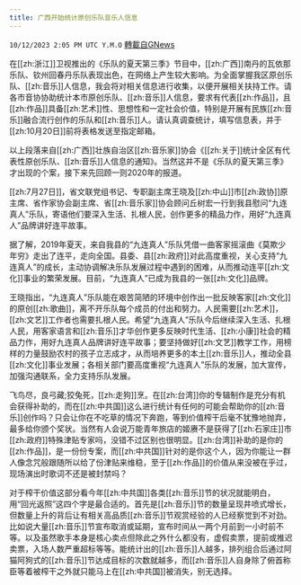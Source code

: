 ```yaml
---
title: 广西开始统计原创乐队音乐人信息
---
```

`10/12/2023 2:05 PM UTC Y.M.O` [轉載自GNews](https://gnews.org/articles/1824532)

在[[zh:浙江]]卫视推出的《乐队的夏天第三季》节目中，[[zh:广西]]南丹的瓦依那乐队、钦州回春丹乐队表现出色，在网络上产生较大影响。为全面掌握我区原创乐队、[[zh:音乐]]人信息，我会将对相关信息进行收集，以便开展相关扶持工作。请各市音协协助统计本市原创乐队、[[zh:音乐]]人信息，要求有代表[[zh:作品]]，且[[zh:作品]]具备[[zh:艺术]]性、思想性和一定社会价值，特别是开展有民族[[zh:音乐]]融合流行创作的乐队和[[zh:音乐]]人。请认真调查统计，填写信息表，并于[[zh:10月20日]]前将表格发送至指定邮箱。

以上段落来自[[zh:广西]]壮族自治区[[zh:音乐家]]协会《[[zh:关于]]统计全区有代表性原创乐队、[[zh:音乐]]人信息的通知》。当然这并不是《乐队的夏天第三季》才出现的个案，接下来先回顾一则2020年的报道。

[[zh:7月27日]]，省文联党组书记、专职副主席王晓及[[zh:中山]]市[[zh:政协]]原主席、省作家协会副主席、省[[zh:音乐家]]协会顾问丘树宏一行到我县慰问“九连真人”乐队，寄语他们要深入生活、扎根人民，创作更多的精品力作，用好“九连真人”品牌讲好连平故事。

据了解，2019年夏天，来自我县的“九连真人”乐队凭借一曲客家摇滚曲《莫欺少年穷》走出了连平，走向全国。县委、县[[zh:政府]]对此高度重视，关心支持“九连真人”的成长，主动协调解决乐队发展过程中遇到的困难，从而推动连平[[zh:文化]]事业的繁荣发展。目前，“九连真人”已成为我县的一张[[zh:文化]]品牌。

王晓指出，“九连真人”乐队能在艰苦简陋的环境中创作出一批反映客家[[zh:文化]]的原创[[zh:歌曲]]，离不开乐队每个成员的付出和努力。人民需要[[zh:艺术]]，[[zh:文艺]]工作者也需要扎根人民。希望“九连真人”乐队今后继续深入生活、扎根人民，用客家语言和[[zh:音乐]]才华创作更多反映时代生活、[[zh:小康]]社会的精品力作，用好九连真人品牌讲好连平故事；要坚持做好[[zh:文艺]]教学工作，用榜样的力量鼓励农村的孩子立志成才，从而培养更多的本土[[zh:音乐]]人，推动全县[[zh:文化]]事业发展；各相关部门要高度重视“九连真人”乐队的发展，加大宣传，加强沟通联系，全力支持乐队发展。

飞鸟尽，良弓藏;狡兔死，[[zh:走狗]]烹。在[[zh:台湾]]你的专辑制作是充分有机会获得补助的，而在[[zh:中共国]]这么进行统计有任何的可能会帮助你的[[zh:音乐]]创作吗？只会让你在不吃草的情况下奔跑，等到价值榨干后毫不犹豫地抛弃，最多给你颁个奖状。当然有人会说万能青年旅店的姬赓不是获得了[[zh:石家庄]]市[[zh:政府]]特殊津贴专家吗，没错不过区别也很明显。[[zh:台湾]]补助的是你的[[zh:作品]]，是一份份专案，而[[zh:中共国]]针对的是你这个人，因为你能让一群人像念咒般跟随所以给了份津贴来维稳，至于[[zh:作品]]的价值从来没被在乎过，现场演出时歌词不还是被封禁吗？

对于榨干价值这部分看今年[[zh:中共国]]各类[[zh:音乐]]节的状况就能明白，用“回光返照”这四个字是最合适的。首先是[[zh:音乐]]节的数量呈现井喷式增长，但数量上升的背后让有相关高品质[[zh:音乐]]节观赏经验的人已经察觉到不对劲。比如说大量[[zh:音乐]]节宣布取消或延期，宣布时间从一两个月前到一小时前不等。以及虽然歌手本身是核心卖点但除此之外什么都没有，虚假卖票，提前或推迟卖票，入场人数严重超标等等。能统计出的[[zh:音乐]]人越多，排列组合后通过阿猫阿狗式的[[zh:音乐]]节达成目标的次数就越多，而[[zh:音乐]]人自身除了俯首称臣等着被榨干之外就只能马上在[[zh:中共国]]被消失，别无选择。
